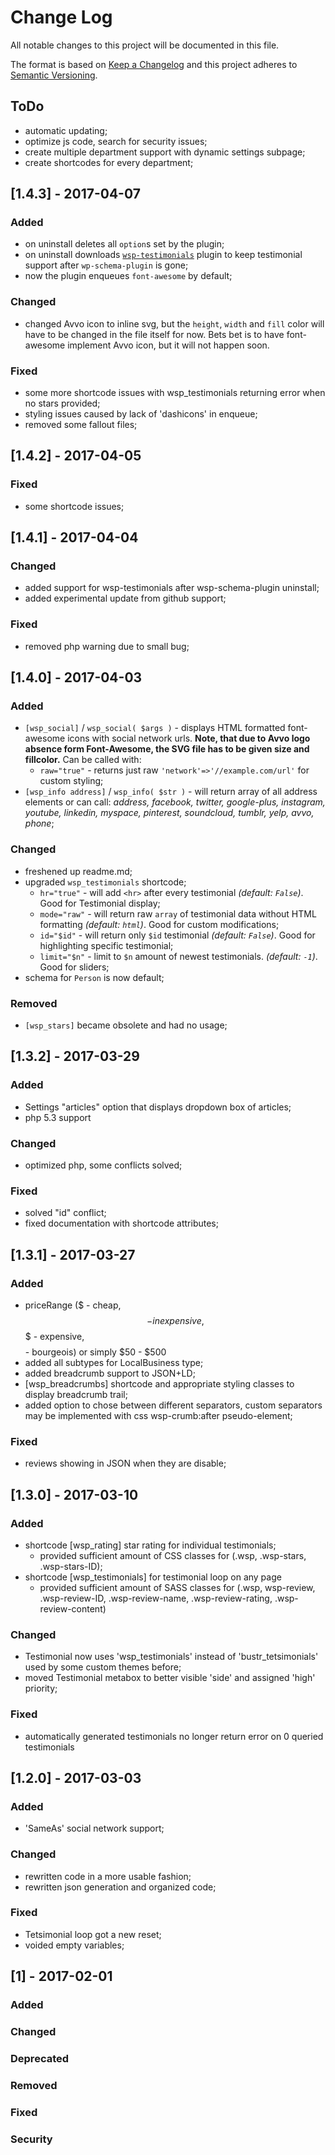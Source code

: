 # Change Log
All notable changes to this project will be documented in this file.

The format is based on [Keep a Changelog](http://keepachangelog.com/)
and this project adheres to [Semantic Versioning](http://semver.org/).

## ToDo
- automatic updating;
- optimize js code, search for security issues;
- create multiple department support with dynamic settings subpage;
- create shortcodes for every department;

## [1.4.3] - 2017-04-07
### Added
- on uninstall deletes all `option`s set by the plugin;
- on uninstall downloads [`wsp-testimonials`](//github.com/kasparsp/wsp-testimonials) plugin to keep testimonial support after `wp-schema-plugin` is gone;
- now the plugin enqueues `font-awesome` by default;

### Changed
- changed Avvo icon to inline svg, but the `height`, `width` and `fill` color will have to be changed in the file itself for now. Bets bet is to have font-awesome implement Avvo icon, but it will not happen soon.

### Fixed
- some more shortcode issues with wsp_testimonials returning error when no stars provided;
- styling issues caused by lack of 'dashicons' in enqueue;
- removed some fallout files;

## [1.4.2] - 2017-04-05
### Fixed
- some shortcode issues;

## [1.4.1] - 2017-04-04
### Changed
- added support for wsp-testimonials after wsp-schema-plugin uninstall;
- added experimental update from github support;

### Fixed
- removed php warning due to small bug;

## [1.4.0] - 2017-04-03
### Added
- `[wsp_social]` / `wsp_social( $args )` - displays HTML formatted font-awesome icons with social network urls. **Note, that due to Avvo logo absence form Font-Awesome, the SVG file has to be given size and fillcolor.** Can be called with:
  - `raw="true"` - returns just raw `'network'=>'//example.com/url'` for custom styling;
- `[wsp_info address]` / `wsp_info( $str )` - will return array of all address elements or can call: *address, facebook, twitter, google-plus, instagram, youtube, linkedin, myspace, pinterest, soundcloud, tumblr, yelp, avvo, phone*;

### Changed
- freshened up readme.md;
- upgraded `wsp_testimonials` shortcode;
  - `hr="true"` - will add `<hr>` after every testimonial *(default: `False`)*. Good for Testimonial display;
  - `mode="raw"` - will return raw `array` of testimonial data without HTML formatting *(default: `html`)*. Good for custom modifications;
  - `id="$id"` - will return only `$id` testimonial *(default: `False`)*. Good for highlighting specific testimonial;
  - `limit="$n"` - limit to `$n` amount of newest testimonials. *(default: `-1`)*. Good for sliders;
- schema for `Person` is now default;

### Removed
- `[wsp_stars]` became obsolete and had no usage;

## [1.3.2] - 2017-03-29
### Added
- Settings "articles" option that displays dropdown box of articles;
- php 5.3 support

### Changed
- optimized php, some conflicts solved;

### Fixed
 - solved "id" conflict;
 - fixed documentation with shortcode attributes;

## [1.3.1] - 2017-03-27
### Added
- priceRange ($ - cheap, $$ - inexpensive, $$$ - expensive, $$$$ - bourgeois) or simply $50 - $500
- added all subtypes for LocalBusiness type;
- added breadcrumb support to JSON+LD;
- [wsp_breadcrumbs] shortcode and appropriate styling classes to display breadcrumb trail;
 - added option to chose between different separators, custom separators may be implemented with css wsp-crumb:after pseudo-element;

### Fixed
- reviews showing in JSON when they are disable;

## [1.3.0] - 2017-03-10
### Added
- shortcode [wsp_rating] star rating for individual testimonials;
  - provided sufficient amount of CSS classes for (.wsp, .wsp-stars, .wsp-stars-ID);
- shortcode [wsp_testimonials] for testimonial loop on any page
  - provided sufficient amount of SASS classes for (.wsp, wsp-review, .wsp-review-ID, .wsp-review-name, .wsp-review-rating, .wsp-review-content)

### Changed
- Testimonial now uses 'wsp_testimonials' instead of 'bustr_tetsimonials' used by some custom themes before;
- moved Testimonial metabox to better visible 'side' and assigned 'high' priority;

### Fixed
- automatically generated testimonials no longer return error on 0 queried testimonials

## [1.2.0] - 2017-03-03
### Added
- 'SameAs' social network support;

### Changed
- rewritten code in a more usable fashion;
- rewritten json generation and organized code;

### Fixed
- Tetsimonial loop got a new reset;
- voided empty variables;


## [1] - 2017-02-01
### Added
### Changed
### Deprecated
### Removed
### Fixed
### Security

